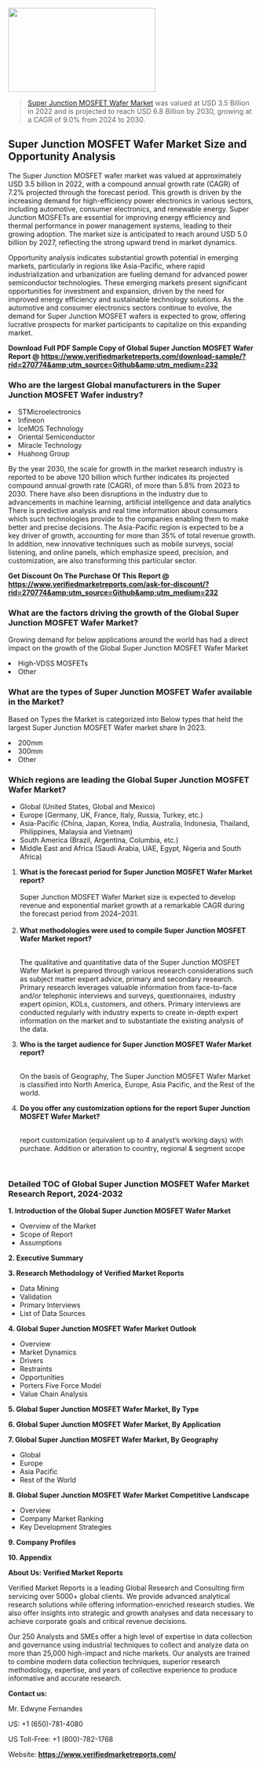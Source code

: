 
<img src="https://ffe5etoiles.com/wp-content/uploads/2024/12/MST1-300x171.png" alt="" width="300" height="171" class="alignnone size-medium wp-image-20088" /><blockquote><p><p><a href="https://www.verifiedmarketreports.com/download-sample/?rid=270774&utm_source=Github&utm_medium=232" target="_blank">Super Junction MOSFET Wafer Market</a> was valued at USD 3.5 Billion in 2022 and is projected to reach USD 6.8 Billion by 2030, growing at a CAGR of 9.0% from 2024 to 2030.</p></blockquote><p><h2>Super Junction MOSFET Wafer Market Size and Opportunity Analysis</h2> <p>The Super Junction MOSFET wafer market was valued at approximately USD 3.5 billion in 2022, with a compound annual growth rate (CAGR) of 7.2% projected through the forecast period. This growth is driven by the increasing demand for high-efficiency power electronics in various sectors, including automotive, consumer electronics, and renewable energy. Super Junction MOSFETs are essential for improving energy efficiency and thermal performance in power management systems, leading to their growing adoption. The market size is anticipated to reach around USD 5.0 billion by 2027, reflecting the strong upward trend in market dynamics.</p> <p>Opportunity analysis indicates substantial growth potential in emerging markets, particularly in regions like Asia-Pacific, where rapid industrialization and urbanization are fueling demand for advanced power semiconductor technologies. These emerging markets present significant opportunities for investment and expansion, driven by the need for improved energy efficiency and sustainable technology solutions. As the automotive and consumer electronics sectors continue to evolve, the demand for Super Junction MOSFET wafers is expected to grow, offering lucrative prospects for market participants to capitalize on this expanding market.</p> </p><p class=""><strong>Download Full PDF Sample Copy of Global Super Junction MOSFET Wafer Report @ <a href="https://www.verifiedmarketreports.com/download-sample/?rid=270774&amp;utm_source=Github&amp;utm_medium=232" target="_blank">https://www.verifiedmarketreports.com/download-sample/?rid=270774&amp;utm_source=Github&amp;utm_medium=232</a></strong></p><h3 id="" class="">Who are the largest Global manufacturers in the Super Junction MOSFET Wafer industry?</h3><p><li>STMicroelectronics</li><li> Infineon</li><li> IceMOS Technology</li><li> Oriental Semiconductor</li><li> Miracle Technology</li><li> Huahong Group</li></p><div class=""><div class="" dir="" data-message-author-role="" data-message-id="" data-message-model-slug=""><div class=""><div class=""><div class=""><div class="" dir="" data-message-author-role="" data-message-id="" data-message-model-slug=""><div class=""><div class=""><p>By the year 2030, the scale for growth in the market research industry is reported to be above 120 billion which further indicates its projected compound annual growth rate (CAGR), of more than 5.8% from 2023 to 2030. There have also been disruptions in the industry due to advancements in machine learning, artificial intelligence and data analytics There is predictive analysis and real time information about consumers which such technologies provide to the companies enabling them to make better and precise decisions. The Asia-Pacific region is expected to be a key driver of growth, accounting for more than 35% of total revenue growth. In addition, new innovative techniques such as mobile surveys, social listening, and online panels, which emphasize speed, precision, and customization, are also transforming this particular sector.</p><p><strong>Get Discount On The Purchase Of This Report @&nbsp; <a href="https://www.verifiedmarketreports.com/ask-for-discount/?rid=270774&amp;utm_source=Github&amp;utm_medium=232" target="_blank">https://www.verifiedmarketreports.com/ask-for-discount/?rid=270774&amp;utm_source=Github&amp;utm_medium=232</a></strong></p></div></div></div></div></div></div></div></div><h3 id="" class="">What are the factors driving the growth of the Global Super Junction MOSFET Wafer Market?</h3><p id="" class="">Growing demand for below applications around the world has had a direct impact on the growth of the Global Super Junction MOSFET Wafer Market</p><p id="" class=""><li>High-VDSS MOSFETs</li><li> Other</li></p><h3 id="" class="">What are the types of Super Junction MOSFET Wafer available in the Market?</h3><p id="" class="">Based on Types the Market is categorized into Below types that held the largest Super Junction MOSFET Wafer market share In 2023.</p><p id="" class=""><li>200mm</li><li> 300mm</li><li> Other</li></p><h3 id="" class="">Which regions are leading the Global Super Junction MOSFET Wafer Market?</h3><ul><li>Global (United States, Global and Mexico)</li><li>Europe (Germany, UK, France, Italy, Russia, Turkey, etc.)</li><li>Asia-Pacific (China, Japan, Korea, India, Australia, Indonesia, Thailand, Philippines, Malaysia and Vietnam)</li><li>South America (Brazil, Argentina, Columbia, etc.)</li><li>Middle East and Africa (Saudi Arabia, UAE, Egypt, Nigeria and South Africa)</li></ul><p><ol><li><strong>What is the forecast period for Super Junction MOSFET Wafer Market report?<br /></strong><br /><span data-sheets-root="1" data-sheets-value="{&quot;1&quot;:2,&quot;2&quot;:&quot;XXXX size is expected to develop revenue and exponential market growth at a remarkable CAGR during the forecast period from 2024&ndash;2030.&quot;}" data-sheets-userformat="{&quot;2&quot;:12674,&quot;4&quot;:{&quot;1&quot;:2,&quot;2&quot;:16776960},&quot;10&quot;:2,&quot;11&quot;:0,&quot;15&quot;:&quot;Arial&quot;,&quot;16&quot;:12}">Super Junction MOSFET Wafer Market size is expected to develop revenue and exponential market growth at a remarkable CAGR during the forecast period from 2024&ndash;2031.</span><br /><br /></li><li><strong>What methodologies were used to compile Super Junction MOSFET Wafer Market report?<br /><br /></strong><p>The qualitative and quantitative data of the&nbsp;Super Junction MOSFET Wafer Market is prepared through various research considerations such as subject matter expert advice, primary and secondary research. Primary research leverages valuable information from face-to-face and/or telephonic interviews and surveys, questionnaires, industry expert opinion, KOLs, customers, and others. Primary interviews are conducted regularly with industry experts to create in-depth expert information on the market and to substantiate the existing analysis of the data.&nbsp;</p></li><li><strong>Who is the target audience for Super Junction MOSFET Wafer Market report?<br /><br /></strong><p>On the basis of Geography, The&nbsp;Super Junction MOSFET Wafer Market is classified into North America, Europe, Asia Pacific, and the Rest of the world.</p></li><li><strong>Do you offer any customization options for the report Super Junction MOSFET Wafer Market?<br /><br /></strong><p>report customization (equivalent up to 4 analyst&rsquo;s working days) with purchase. Addition or alteration to country, regional &amp; segment scope</p><p>&nbsp;</p></li></ol></p><h3 id="" class="">Detailed TOC of Global Super Junction MOSFET Wafer Market Research Report, 2024-2032</h3><p id="" class=""><strong>1. Introduction of the Global Super Junction MOSFET Wafer Market</strong></p><ul><li>Overview of the Market</li><li>Scope of Report</li><li>Assumptions</li></ul><p id="" class=""><strong>2. Executive Summary</strong></p><p id="" class=""><strong>3. Research Methodology of&nbsp;Verified Market Reports</strong></p><ul><li>Data Mining</li><li>Validation</li><li>Primary Interviews</li><li>List of Data Sources</li></ul><p id="" class=""><strong>4. Global Super Junction MOSFET Wafer Market Outlook</strong></p><ul><li>Overview</li><li>Market Dynamics</li><li>Drivers</li><li>Restraints</li><li>Opportunities</li><li>Porters Five Force Model</li><li>Value Chain Analysis</li></ul><p id="" class=""><strong>5. Global Super Junction MOSFET Wafer Market, By&nbsp;Type</strong></p><p id="" class=""><strong>6. Global Super Junction MOSFET Wafer Market, By Application</strong></p><p id="" class=""><strong>7. Global Super Junction MOSFET Wafer Market, By Geography</strong></p><ul><li>Global</li><li>Europe</li><li>Asia Pacific</li><li>Rest of the World</li></ul><p id="" class=""><strong>8. Global Super Junction MOSFET Wafer Market Competitive Landscape</strong></p><ul><li>Overview</li><li>Company Market Ranking</li><li>Key Development Strategies</li></ul><p id="" class=""><strong>9. Company Profiles</strong></p><p id="" class=""><strong>10. Appendix</strong></p><p id="" class=""><strong>About Us: Verified Market Reports</strong></p><p id="" class="">Verified Market Reports is a leading Global Research and Consulting firm servicing over 5000+ global clients. We provide advanced analytical research solutions while offering information-enriched research studies. We also offer insights into strategic and growth analyses and data necessary to achieve corporate goals and critical revenue decisions.</p><p id="" class="">Our 250 Analysts and SMEs offer a high level of expertise in data collection and governance using industrial techniques to collect and analyze data on more than 25,000 high-impact and niche markets. Our analysts are trained to combine modern data collection techniques, superior research methodology, expertise, and years of collective experience to produce informative and accurate research.</p><p id="" class=""><strong>Contact us:</strong></p><p id="" class="">Mr. Edwyne Fernandes</p><p id="" class="">US: +1 (650)-781-4080</p><p id="" class="">US Toll-Free: +1 (800)-782-1768</p><p id="" class="">Website: <a target="" data-test-app-aware-link=""><strong>https://www.verifiedmarketreports.com/</strong></a></p>

